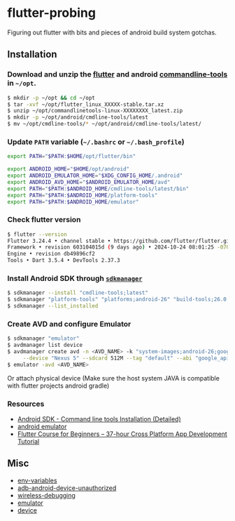 # flutter-probing
Figuring out flutter with bits and pieces of android build system gotchas.

## Installation
### Download and unzip the [flutter](https://docs.flutter.dev/get-started/install/linux/android#download-then-install-flutter) and android [commandline-tools](https://developer.android.com/studio#command-tools) in `~/opt`.

```bash
$ mkdir -p ~/opt && cd ~/opt
$ tar -xvf ~/opt/flutter_linux_XXXXX-stable.tar.xz
$ unzip ~/opt/commandlinetools-linux-XXXXXXXX_latest.zip
$ mkdir -p ~/opt/android/cmdline-tools/latest
$ mv ~/opt/cmdline-tools/* ~/opt/android/cmdline-tools/latest/
```

### Update `PATH` variable (`~/.bashrc` or `~/.bash_profile`)
```bash
export PATH="$PATH:$HOME/opt/flutter/bin"

export ANDROID_HOME="$HOME/opt/android"
export ANDROID_EMULATOR_HOME="$XDG_CONFIG_HOME/.android"
export ANDROID_AVD_HOME="$ANDROID_EMULATOR_HOME/avd"
export PATH="$PATH:$ANDROID_HOME/cmdline-tools/latest/bin"
export PATH="$PATH:$ANDROID_HOME/platform-tools"
export PATH="$PATH:$ANDROID_HOME/emulator"
```

### Check flutter version
```bash
$ flutter --version
Flutter 3.24.4 • channel stable • https://github.com/flutter/flutter.git
Framework • revision 603104015d (9 days ago) • 2024-10-24 08:01:25 -0700
Engine • revision db49896cf2
Tools • Dart 3.5.4 • DevTools 2.37.3
```

### Install Android SDK through [`sdkmanager`](https://developer.android.com/tools/sdkmanager)
```bash
$ sdkmanager --install "cmdline-tools;latest"
$ sdkmanager "platform-tools" "platforms;android-26" "build-tools;26.0.0" "system-images;android-26;google_apis;x86"
$ sdkmanager --list_installed
```

### Create AVD and configure Emulator

```bash
$ sdkmanager "emulator"
$ avdmanager list device
$ avdmanager create avd -n <AVD_NAME> -k "system-images;android-26;google_apis;x86" \
     --device "Nexus 5" --sdcard 512M --tag "default" --abi "google_apis/x86"
$ emulator -avd <AVD_NAME>
```

 Or attach physical device (Make sure the host system JAVA is compatible with flutter projects android gradle)

### Resources
- [Android SDK - Command line tools Installation (Detailed)](https://www.youtube.com/watch?v=wvi03sOBKWQ)
- [android emulator](https://www.youtube.com/playlist?list=PLTyVJ9m1QDNcgm8l2xovDSm9YrT6y5wzx)
- [Flutter Course for Beginners – 37-hour Cross Platform App Development Tutorial](https://www.youtube.com/watch?v=VPvVD8t02U8)

## Misc
- [env-variables](https://developer.android.com/tools/variables)
- [adb-android-device-unauthorized](https://stackoverflow.com/questions/23081263/adb-android-device-unauthorized)
- [wireless-debugging](https://developer.android.com/studio/run/device#wireless)
- [emulator](https://developer.android.com/studio/run/emulator)
- [device](https://developer.android.com/studio/run/device)
